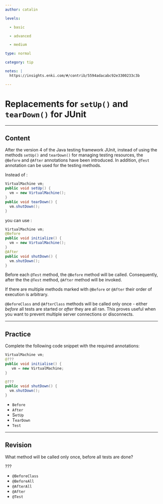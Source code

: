 ```yaml
---
author: catalin

levels:

  - basic

  - advanced

  - medium

type: normal

category: tip

notes: |
  https://insights.enki.com/#/contrib/5594adacabc92e3300233c3b

---
```

# Replacements for `setUp()` and `tearDown()` for **JUnit**

---
## Content

After the version 4 of the Java testing framework JUnit, instead of using the methods `setUp()` and `tearDown()` for managing testing resources, the `@Before` and `@After` annotations have been introduced. In addition, `@Test` annotation can be used for the testing methods.

Instead of :
```java
VirtualMachine vm;
public void setUp() {
  vm = new VirtualMachine();
}
public void tearDown() {
  vm.shutDown();
}
```

you can use :
```java
VirtualMachine vm;
@Before
public void initialize() {
  vm = new VirtualMachine();
}
@After
public void shutDown() {
  vm.shutDown();
}
```

Before each `@Test` method, the `@Before` method will be called. Consequently, after the the `@Test` method, `@After` method will be invoked.

If there are multiple methods marked with `@Before` or `@After` their order of execution is arbitrary.

`@BeforeClass` and `@AfterClass` methods
will be called only once - either *before* all tests are started or *after* they are all ran. This proves useful when you want to prevent multiple server connections or disconnects.

---
## Practice

Complete the following code snippet with the required annotations:
```java
VirtualMachine vm;
@???
public void initialise() {
   vm = new VirtualMachine;
}

@???
public void shutDown() {
  vm.shutDown();
}
```

- `Before` 
- `After` 
- S`etUp` 
- T`earDown` 
- `Test`

---
## Revision

What method will be called only once, before all tests are done?

???

- `@BeforeClass` 
- `@BeforeAll` 
- `@AfterAll` 
- `@After` 
- `@Test`